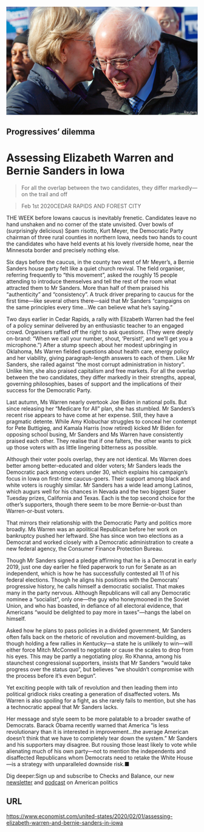 ![](./images/20200201_USP001_0.jpg)

## Progressives’ dilemma

# Assessing Elizabeth Warren and Bernie Sanders in Iowa

> For all the overlap between the two candidates, they differ markedly—on the trail and off

> Feb 1st 2020CEDAR RAPIDS AND FOREST CITY

THE WEEK before Iowans caucus is inevitably frenetic. Candidates leave no hand unshaken and no corner of the state unvisited. Over bowls of (surprisingly delicious) Spam risotto, Kurt Meyer, the Democratic Party chairman of three rural counties in northern Iowa, needs two hands to count the candidates who have held events at his lovely riverside home, near the Minnesota border and precisely nothing else.

Six days before the caucus, in the county two west of Mr Meyer’s, a Bernie Sanders house party felt like a quiet church revival. The field organiser, referring frequently to “this movement”, asked the roughly 15 people attending to introduce themselves and tell the rest of the room what attracted them to Mr Sanders. More than half of them praised his “authenticity” and “consistency”. A truck driver preparing to caucus for the first time—like several others there—said that Mr Sanders “campaigns on the same principles every time…We can believe what he’s saying.”

Two days earlier in Cedar Rapids, a rally with Elizabeth Warren had the feel of a policy seminar delivered by an enthusiastic teacher to an engaged crowd. Organisers raffled off the right to ask questions. (They were deeply on-brand: “When we call your number, shout, ‘Persist!’, and we’ll get you a microphone.”) After a stump speech about her modest upbringing in Oklahoma, Ms Warren fielded questions about health care, energy policy and her viability, giving paragraph-length answers to each of them. Like Mr Sanders, she railed against “the most corrupt administration in history”. Unlike him, she also praised capitalism and free markets. For all the overlap between the two candidates, they differ markedly in their strengths, appeal, governing philosophies, bases of support and the implications of their success for the Democratic Party.

Last autumn, Ms Warren nearly overtook Joe Biden in national polls. But since releasing her “Medicare for All” plan, she has stumbled. Mr Sanders’s recent rise appears to have come at her expense. Still, they have a pragmatic detente. While Amy Klobuchar struggles to conceal her contempt for Pete Buttigieg, and Kamala Harris (now retired) kicked Mr Biden for opposing school busing, Mr Sanders and Ms Warren have consistently praised each other. They realise that if one falters, the other wants to pick up those voters with as little lingering bitterness as possible.

Although their voter pools overlap, they are not identical. Ms Warren does better among better-educated and older voters; Mr Sanders leads the Democratic pack among voters under 30, which explains his campaign’s focus in Iowa on first-time caucus-goers. Their support among black and white voters is roughly similar. Mr Sanders has a wide lead among Latinos, which augurs well for his chances in Nevada and the two biggest Super Tuesday prizes, California and Texas. Each is the top second choice for the other’s supporters, though there seem to be more Bernie-or-bust than Warren-or-bust voters.

That mirrors their relationship with the Democratic Party and politics more broadly. Ms Warren was an apolitical Republican before her work on bankruptcy pushed her leftward. She has since won two elections as a Democrat and worked closely with a Democratic administration to create a new federal agency, the Consumer Finance Protection Bureau.

Though Mr Sanders signed a pledge affirming that he is a Democrat in early 2019, just one day earlier he filed paperwork to run for Senate as an independent, which is how he has successfully contested all 11 of his federal elections. Though he aligns his positions with the Democrats’ progressive history, he calls himself a democratic socialist. That makes many in the party nervous. Although Republicans will call any Democratic nominee a “socialist”, only one—the guy who honeymooned in the Soviet Union, and who has boasted, in defiance of all electoral evidence, that Americans “would be delighted to pay more in taxes”—hangs the label on himself.

Asked how he plans to pass policies in a divided government, Mr Sanders often falls back on the rhetoric of revolution and movement-building, as though holding a few rallies in Kentucky—a state he is unlikely to win—will either force Mitch McConnell to negotiate or cause the scales to drop from his eyes. This may be partly a negotiating ploy. Ro Khanna, among his staunchest congressional supporters, insists that Mr Sanders “would take progress over the status quo”, but believes “we shouldn’t compromise with the process before it’s even begun”.

Yet exciting people with talk of revolution and then leading them into political gridlock risks creating a generation of disaffected voters. Ms Warren is also spoiling for a fight, as she rarely fails to mention, but she has a technocratic appeal that Mr Sanders lacks.

Her message and style seem to be more palatable to a broader swathe of Democrats. Barack Obama recently warned that America “is less revolutionary than it is interested in improvement…the average American doesn’t think that we have to completely tear down the system.” Mr Sanders and his supporters may disagree. But rousing those least likely to vote while alienating much of his own party—not to mention the independents and disaffected Republicans whom Democrats need to retake the White House—is a strategy with unparalleled downside risk.■

Dig deeper:Sign up and subscribe to Checks and Balance, our new [newsletter](https://www.economist.com//checksandbalance/) and [podcast](https://www.economist.com//podcasts/2020/04/24/checks-and-balance-our-weekly-podcast-on-american-politics) on American politics

## URL

https://www.economist.com/united-states/2020/02/01/assessing-elizabeth-warren-and-bernie-sanders-in-iowa
